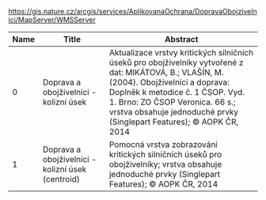 https://gis.nature.cz/arcgis/services/AplikovanaOchrana/DopravaObojzivelnici/MapServer/WMSServer

|Name|Title|Abstract|
|--|--|--|
|0|Doprava a obojživelníci - kolizní úsek|Aktualizace vrstvy kritických silničních úseků pro obojživelníky vytvořené z dat: MIKÁTOVÁ, B.; VLAŠÍN, M. (2004). Obojživelníci a doprava: Doplněk k metodice č. 1 ČSOP. Vyd. 1. Brno: ZO ČSOP Veronica. 66 s.; vrstva obsahuje jednoduché prvky (Singlepart Features); © AOPK ČR, 2014|
|1|Doprava a obojživelníci - kolizní úsek (centroid)|Pomocná vrstva zobrazování kritických silničních úseků pro obojživelníky; vrstva obsahuje jednoduché prvky (Singlepart Features); © AOPK ČR, 2014|
